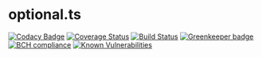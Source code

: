 # optional.ts

[![Codacy Badge](https://api.codacy.com/project/badge/Grade/07941684e9ed4a4aab38220b749fe28d)](https://app.codacy.com/app/glipecki/optional-ts?utm_source=github.com&utm_medium=referral&utm_content=glipecki/optional-ts&utm_campaign=badger)
[![Coverage Status](https://coveralls.io/repos/github/glipecki/optional-ts/badge.svg?branch=master)](https://coveralls.io/github/glipecki/optional-ts?branch=master)
[![Build Status](https://travis-ci.org/glipecki/optional-ts.svg?branch=master)](https://travis-ci.org/glipecki/optional-ts)
[![Greenkeeper badge](https://badges.greenkeeper.io/glipecki/optional-ts.svg)](https://greenkeeper.io/)
[![BCH compliance](https://bettercodehub.com/edge/badge/glipecki/optional-ts?branch=master)](https://bettercodehub.com/results/glipecki/optional-ts)
[![Known Vulnerabilities](https://snyk.io/test/github/glipecki/optional-ts/badge.svg)](https://snyk.io/test/github/glipecki/optional-ts)
